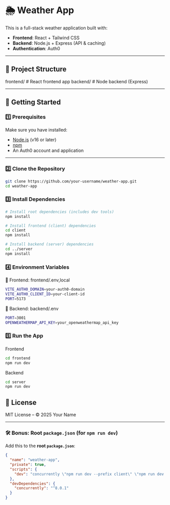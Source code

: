 # 🌦️ Weather App

This is a full-stack weather application built with:

- **Frontend**: React + Tailwind CSS
- **Backend**: Node.js + Express (API & caching)
- **Authentication**: Auth0

---

## 📁 Project Structure

frontend/ # React frontend app
backend/ # Node backend (Express)

---

## 🚀 Getting Started

### 1️⃣ Prerequisites

Make sure you have installed:

- [Node.js](https://nodejs.org/) (v16 or later)
- [npm](https://www.npmjs.com/)
- An Auth0 account and application

---

### 2️⃣ Clone the Repository

```bash
git clone https://github.com/your-username/weather-app.git
cd weather-app
```

### 3️⃣ Install Dependencies

```bash
# Install root dependencies (includes dev tools)
npm install

# Install frontend (client) dependencies
cd client
npm install

# Install backend (server) dependencies
cd ../server
npm install
```

### 4️⃣ Environment Variables

📌 Frontend: frontend/.env,local
```bash
VITE_AUTH0_DOMAIN=your-auth0-domain
VITE_AUTH0_CLIENT_ID=your-client-id
PORT=5173
```
📌 Backend: backend/.env
```bash
PORT=3001
OPENWEATHERMAP_API_KEY=your_openweathermap_api_key
```

### 5️⃣ Run the App

Frontend
```bash
cd frontend
npm run dev
```

Backend
```bash
cd server
npm run dev
```

## 📄 License
MIT License – © 2025 Your Name

---

### 🛠️ Bonus: Root `package.json` (for `npm run dev`)

Add this to the **root `package.json`**:

```json
{
  "name": "weather-app",
  "private": true,
  "scripts": {
    "dev": "concurrently \"npm run dev --prefix client\" \"npm run dev --prefix server\""
  },
  "devDependencies": {
    "concurrently": "^8.0.1"
  }
}
```
